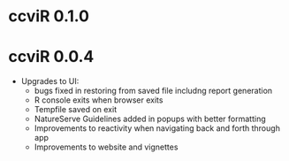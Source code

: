 # ccviR 0.1.0

# ccviR 0.0.4

* Upgrades to UI:
  * bugs fixed in restoring from saved file includng report generation
  * R console exits when browser exits
  * Tempfile saved on exit
  * NatureServe Guidelines added in popups with better formatting
  * Improvements to reactivity when navigating back and forth through app
  * Improvements to website and vignettes
  
